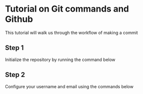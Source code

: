 # Tutorial on Git commands and Github
This tutorial will walk us through the workflow of making a commit

## Step 1
Initialize the repository by running the command below

## Step 2
Configure your username and email using the commands below